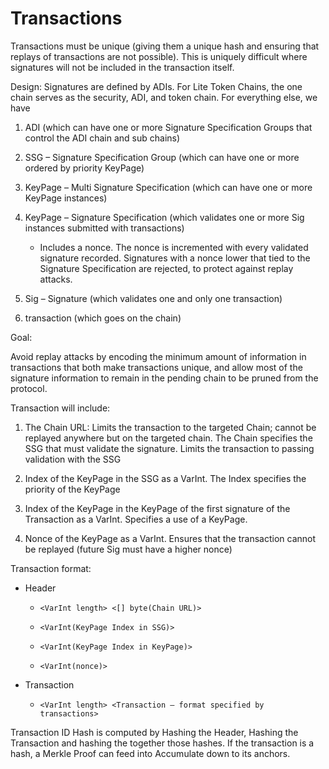 # Transactions
Transactions must be unique (giving them a unique hash and ensuring that replays of transactions are not possible).  This is uniquely difficult where signatures will not be included in the transaction itself.

Design:
Signatures are defined by ADIs.  For Lite Token Chains, the one chain serves as the security, ADI, and token chain.  For everything else, we have

1. ADI (which can have one or more Signature Specification Groups that
control the ADI chain and sub chains)

2. SSG – Signature Specification Group (which can have one or more ordered by
priority KeyPage)

3. KeyPage – Multi Signature Specification (which can have one or more
KeyPage instances)

4. KeyPage – Signature Specification (which validates one or more Sig
instances submitted with transactions)

   * Includes a nonce.  The nonce is incremented with every validated
      signature recorded.  Signatures with a nonce lower that tied to the Signature Specification are rejected, to protect against replay attacks.

5. Sig – Signature (which validates one and only one transaction)

6. transaction (which goes on the chain)

Goal:

Avoid replay attacks by encoding the minimum amount of information in transactions that both make transactions unique, and allow most of the signature information to remain in the pending chain to be pruned from the protocol.

Transaction will include:

1. The Chain URL:  Limits the transaction to the targeted Chain; cannot be
replayed anywhere but on the targeted chain.  The Chain specifies the SSG that must validate the signature.  Limits the transaction to passing validation with the SSG

2. Index of the KeyPage in the SSG as a VarInt.  The Index specifies the
priority of the KeyPage

3. Index of the KeyPage in the KeyPage of the first signature of the
Transaction as a VarInt.  Specifies a use of a KeyPage.

4. Nonce of the KeyPage as a VarInt.  Ensures that the transaction cannot be
replayed (future Sig must have a higher nonce)

Transaction format:

* Header

   * ```<VarInt length> <[] byte(Chain URL)>```

   * ```<VarInt(KeyPage Index in SSG)>```

   * ```<VarInt(KeyPage Index in KeyPage)>```

   * ```<VarInt(nonce)>```

* Transaction

   * ```<VarInt length> <Transaction – format specified by transactions>```

Transaction ID Hash is computed by Hashing the Header, Hashing the Transaction  and hashing the together those hashes. If the transaction is a hash, a Merkle Proof can feed into Accumulate down to its anchors.



